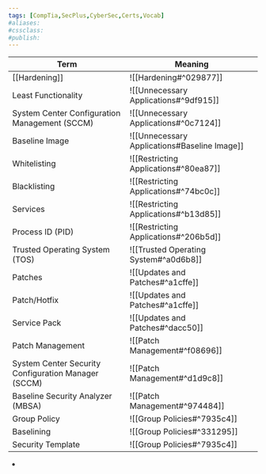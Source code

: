 ```yaml
---
tags: [CompTia,SecPlus,CyberSec,Certs,Vocab]
#aliases:
#cssclass:
#publish:
---
```


| Term                                                | Meaning                                      |
| --------------------------------------------------- | -------------------------------------------- |
| [[Hardening]]                                       | ![[Hardening#^029877]]                       |
| Least Functionality                                 | ![[Unnecessary Applications#^9df915]]        |
| System Center Configuration Management (SCCM)       | ![[Unnecessary Applications#^0c7124]]        |
| Baseline Image                                      | ![[Unnecessary Applications#Baseline Image]] |
| Whitelisting                                        | ![[Restricting Applications#^80ea87]]        |
| Blacklisting                                        | ![[Restricting Applications#^74bc0c]]        |
| Services                                            | ![[Restricting Applications#^b13d85]]        |
| Process ID (PID)                                    | ![[Restricting Applications#^206b5d]]        |
| Trusted Operating System (TOS)                      | ![[Trusted Operating System#^a0d6b8]]        |
| Patches                                             | ![[Updates and Patches#^a1cffe]]             |
| Patch/Hotfix                                        | ![[Updates and Patches#^a1cffe]]             |
| Service Pack                                        | ![[Updates and Patches#^dacc50]]             |
| Patch Management                                    | ![[Patch Management#^f08696]]                |
| System Center Security Configuration Manager (SCCM) | ![[Patch Management#^d1d9c8]]                |
| Baseline Security Analyzer (MBSA)                   | ![[Patch Management#^974484]]                |
| Group Policy                                        | ![[Group Policies#^7935c4]]                  |
| Baselining                                          | ![[Group Policies#^331295]]                  |
| Security Template                                   | ![[Group Policies#^7935c4]]                                             |

-